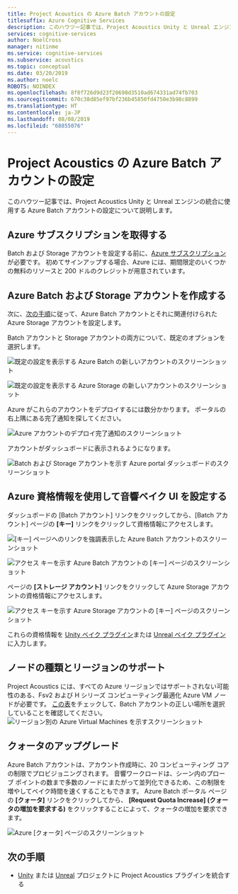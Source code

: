 ```yaml
---
title: Project Acoustics の Azure Batch アカウントの設定
titlesuffix: Azure Cognitive Services
description: このハウツー記事では、Project Acoustics Unity と Unreal エンジンの統合に使用する Azure Batch アカウントの設定について説明します。
services: cognitive-services
author: NoelCross
manager: nitinme
ms.service: cognitive-services
ms.subservice: acoustics
ms.topic: conceptual
ms.date: 03/20/2019
ms.author: noelc
ROBOTS: NOINDEX
ms.openlocfilehash: 8f0f726d9d23f20698d3510ad674331ad74fb703
ms.sourcegitcommit: 670c38d85ef97bf236b45850fd4750e3b98c8899
ms.translationtype: HT
ms.contentlocale: ja-JP
ms.lasthandoff: 08/08/2019
ms.locfileid: "68855076"
---
```

# <a name="project-acoustics-azure-batch-account-setup"></a>Project Acoustics の Azure Batch アカウントの設定
このハウツー記事では、Project Acoustics Unity と Unreal エンジンの統合に使用する Azure Batch アカウントの設定について説明します。

## <a name="get-an-azure-subscription"></a>Azure サブスクリプションを取得する
Batch および Storage アカウントを設定する前に、[Azure サブスクリプション](https://azure.microsoft.com/free/)が必要です。 初めてサインアップする場合、Azure には、期間限定のいくつかの無料のリソースと 200 ドルのクレジットが用意されています。

## <a name="create-azure-batch-and-storage-accounts"></a>Azure Batch および Storage アカウントを作成する
次に、[次の手順](https://docs.microsoft.com/azure/batch/batch-account-create-portal)に従って、Azure Batch アカウントとそれに関連付けられた Azure Storage アカウントを設定します。

Batch アカウントと Storage アカウントの両方について、既定のオプションを選択します。
  
  ![既定の設定を表示する Azure Batch の新しいアカウントのスクリーンショット](media/new-batch-account-create.png)

  ![既定の設定を表示する Azure Storage の新しいアカウントのスクリーンショット](media/batch-storage-account-create.png)

Azure がこれらのアカウントをデプロイするには数分かかります。 ポータルの右上隅にある完了通知を探してください。
  
  ![Azure アカウントのデプロイ完了通知のスクリーンショット](media/batch-accounts-deploy-notification.png)

アカウントがダッシュボードに表示されるようになります。
  
  ![Batch および Storage アカウントを示す Azure portal ダッシュボードのスクリーンショット](media/azure-portal-dashboard.png)

## <a name="set-up-acoustics-bake-ui-with-azure-credentials"></a>Azure 資格情報を使用して音響ベイク UI を設定する
ダッシュボードの [Batch アカウント] リンクをクリックしてから、[Batch アカウント] ページの **[キー]** リンクをクリックして資格情報にアクセスします。
  
  ![[キー] ページへのリンクを強調表示した Azure Batch アカウントのスクリーンショット](media/batch-access-keys.png)

  ![アクセス キーを示す Azure Batch アカウントの [キー] ページのスクリーンショット](media/batch-keys-info.png)

ページの **[ストレージ アカウント]** リンクをクリックして Azure Storage アカウントの資格情報にアクセスします。
  
  ![アクセス キーを示す Azure Storage アカウントの [キー] ページのスクリーンショット](media/storage-keys-info.png)

これらの資格情報を [Unity ベイク プラグイン](unity-baking.md)または [Unreal ベイク プラグイン](unreal-baking.md)に入力します。

## <a name="node-types-and-region-support"></a>ノードの種類とリージョンのサポート
Project Acoustics には、すべての Azure リージョンではサポートされない可能性のある、Fsv2 および H シリーズ コンピューティング最適化 Azure VM ノードが必要です。 [この表](https://azure.microsoft.com/global-infrastructure/services)をチェックして、Batch アカウントの正しい場所を選択していることを確認してください。
![リージョン別の Azure Virtual Machines を示すスクリーンショット](media/azure-regions.png) 

## <a name="upgrading-your-quota"></a>クォータのアップグレード
Azure Batch アカウントは、アカウント作成時に、20 コンピューティング コアの制限でプロビジョニングされます。 音響ワークロードは、シーン内のプローブ ポイントの数まで多数のノードにまたがって並列化できるため、この制限を増やしてベイク時間を速くすることもできます。 Azure Batch ポータル ページの **[クォータ]** リンクをクリックしてから、 **[Request Quota Increase] (クォータの増加を要求する)** をクリックすることによって、クォータの増加を要求できます。

![Azure [クォータ] ページのスクリーンショット](media/azure-quotas.png)

## <a name="next-steps"></a>次の手順
* [Unity](unity-integration.md) または [Unreal](unreal-integration.md) プロジェクトに Project Acoustics プラグインを統合する

